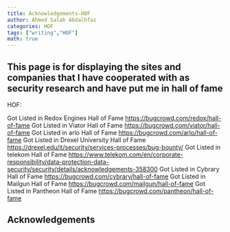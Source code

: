 ```yaml
---
title: Acknowledgements-HOF
author: Ahmed Salah Abdalhfaz
categories: HOF
tags: ["writing","HOF"]
math: true
---
```


## This page is for displaying the sites and companies that I have cooperated with as security research and have put me in hall of fame
HOF:

 Got Listed in Redox Engines Hall of Fame
 https://bugcrowd.com/redox/hall-of-fame
 Got Listed in Viator Hall of Fame
 https://bugcrowd.com/viator/hall-of-fame 
 Got Listed in arlo Hall of Fame
 https://bugcrowd.com/arlo/hall-of-fame 
 Got Listed in Drexel University Hall of Fame
 https://drexel.edu/it/security/services-processes/bug-bounty/
 Got Listed in telekom Hall of Fame 
 https://www.telekom.com/en/corporate-responsibility/data-protection-data-security/security/details/acknowledgements-358300
 Got Listed in Cybrary Hall of Fame
 https://bugcrowd.com/cybrary/hall-of-fame
 Got Listed in Mailgun Hall of Fame
 https://bugcrowd.com/mailgun/hall-of-fame
 Got Listed in Pantheon Hall of Fame
 https://bugcrowd.com/pantheon/hall-of-fame
 
## Acknowledgements


